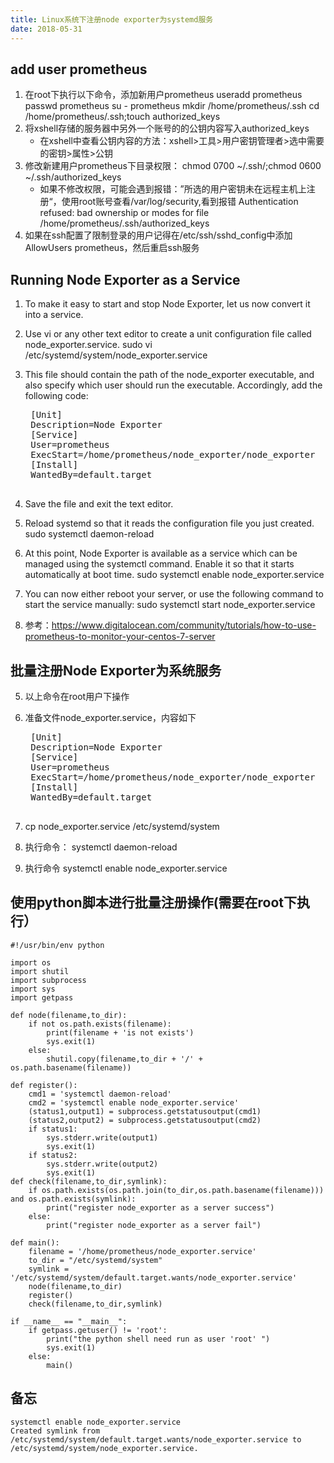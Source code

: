 ```yaml
---
title: Linux系统下注册node exporter为systemd服务
date: 2018-05-31
---
```



## add user prometheus

1. 在root下执行以下命令，添加新用户prometheus
    useradd prometheus
    passwd prometheus
    su - prometheus
    mkdir /home/prometheus/.ssh
    cd /home/prometheus/.ssh;touch authorized_keys
2. 将xshell存储的服务器中另外一个账号的的公钥内容写入authorized_keys
    * 在xshell中查看公钥内容的方法：xshell>工具>用户密钥管理者>选中需要的密钥>属性>公钥
3. 修改新建用户prometheus下目录权限： chmod 0700 ~/.ssh/;chmod 0600 ~/.ssh/authorized_keys
    * 如果不修改权限，可能会遇到报错：”所选的用户密钥未在远程主机上注册“，使用root账号查看/var/log/security,看到报错 Authentication refused: bad ownership or modes for file /home/prometheus/.ssh/authorized_keys
4. 如果在ssh配置了限制登录的用户记得在/etc/ssh/sshd_config中添加AllowUsers prometheus，然后重启ssh服务


## Running Node Exporter as a Service

1. To make it easy to start and stop Node Exporter, let us now convert it into a service.
2. Use vi or any other text editor to create a unit configuration file called node_exporter.service.
    sudo vi /etc/systemd/system/node_exporter.service
3. This file should contain the path of the node_exporter executable, and also specify which user should run the executable. Accordingly, add the following code:

    <pre>
    [Unit]
    Description=Node Exporter
    [Service]
    User=prometheus
    ExecStart=/home/prometheus/node_exporter/node_exporter
    [Install]
    WantedBy=default.target
    </pre>

4. Save the file and exit the text editor.
5. Reload systemd so that it reads the configuration file you just created.
    sudo systemctl daemon-reload
6. At this point, Node Exporter is available as a service which can be managed using the systemctl command. Enable it so that it starts automatically at boot time.
    sudo systemctl enable node_exporter.service
7. You can now either reboot your server, or use the following command to start the service manually:
    sudo systemctl start node_exporter.service
8. 参考：https://www.digitalocean.com/community/tutorials/how-to-use-prometheus-to-monitor-your-centos-7-server


## 批量注册Node Exporter为系统服务
5. 以上命令在root用户下操作
1. 准备文件node_exporter.service，内容如下

    <pre>
    [Unit]
    Description=Node Exporter
    [Service]
    User=prometheus
    ExecStart=/home/prometheus/node_exporter/node_exporter
    [Install]
    WantedBy=default.target
    </pre>

2. cp node_exporter.service /etc/systemd/system
3. 执行命令： systemctl daemon-reload
4. 执行命令 systemctl enable node_exporter.service


## 使用python脚本进行批量注册操作(需要在root下执行）

    #!/usr/bin/env python
    
    import os
    import shutil
    import subprocess
    import sys
    import getpass
    
    def node(filename,to_dir):
        if not os.path.exists(filename):
            print(filename + 'is not exists')
            sys.exit(1)
        else:
            shutil.copy(filename,to_dir + '/' + os.path.basename(filename))
    
    def register():
        cmd1 = 'systemctl daemon-reload'
        cmd2 = 'systemctl enable node_exporter.service'
        (status1,output1) = subprocess.getstatusoutput(cmd1)
        (status2,output2) = subprocess.getstatusoutput(cmd2)
        if status1:
            sys.stderr.write(output1)
            sys.exit(1)
        if status2:
            sys.stderr.write(output2)
            sys.exit(1)
    def check(filename,to_dir,symlink):
        if os.path.exists(os.path.join(to_dir,os.path.basename(filename))) and os.path.exists(symlink):
            print("register node_exporter as a server success")
        else:
            print("register node_exporter as a server fail")
    
    def main():
        filename = '/home/prometheus/node_exporter.service'
        to_dir = "/etc/systemd/system"
        symlink = '/etc/systemd/system/default.target.wants/node_exporter.service'
        node(filename,to_dir)
        register()
        check(filename,to_dir,symlink)
    
    if __name__ == "__main__":
        if getpass.getuser() != 'root':
            print("the python shell need run as user 'root' ")
            sys.exit(1)
        else:
            main()

## 备忘
    systemctl enable node_exporter.service
    Created symlink from /etc/systemd/system/default.target.wants/node_exporter.service to /etc/systemd/system/node_exporter.service.